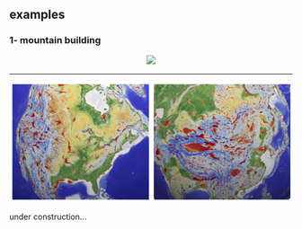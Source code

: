 ## examples

### 1- mountain building

<div align="center">
<img src="https://github.com/Geodels/eSCAPE-demo/blob/master/images/escape_mountain.gif"/>
</div>

***

<div align="center">
    <img width=1000 src="https://github.com/Geodels/eSCAPE/blob/master/images/escapezoom.jpg" alt="eSCAPE" title="eSCAPE Earth"</img>
</div>


under construction...
